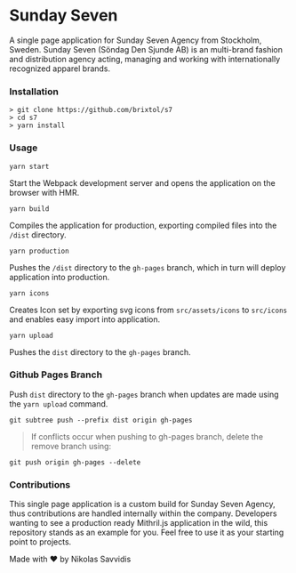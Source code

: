
 # Sunday Seven
A single page application for Sunday Seven Agency from Stockholm, Sweden. Sunday Seven (Söndag Den Sjunde AB) is an multi-brand fashion and distribution agency acting, managing and working with internationally recognized apparel brands.


### Installation
```shell
> git clone https://github.com/brixtol/s7
> cd s7
> yarn install
```

### Usage
```
yarn start
```
 Start the Webpack development server and opens the application on the browser with HMR.

```
yarn build
```
 Compiles the application for production, exporting compiled files into the `/dist` directory.

```
yarn production
```
Pushes the  `/dist` directory to the `gh-pages` branch, which in turn will deploy application into production.

```
yarn icons
```
Creates Icon set by exporting svg icons from `src/assets/icons` to `src/icons` and enables easy import into application.

```
yarn upload
```
Pushes the `dist` directory to the `gh-pages` branch.


### Github Pages Branch
Push `dist` directory to the `gh-pages` branch when updates are made using the `yarn upload` command.

```
git subtree push --prefix dist origin gh-pages
```

> If conflicts occur when pushing to gh-pages branch, delete the remove branch using:

```
git push origin gh-pages --delete
```


### Contributions
This single page application is a custom build for Sunday Seven Agency, thus contributions are handled internally within the company. Developers wanting to see a production ready Mithril.js application in the wild, this repository stands as an example for you. Feel free to use it as your starting point to projects.

Made with ❤️ by Nikolas Savvidis
